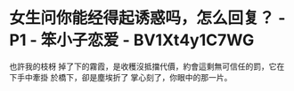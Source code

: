 # 女生问你能经得起诱惑吗，怎么回复？ - P1 - 笨小子恋爱 - BV1Xt4y1C7WG

也許我的枝枒 掉了下的霧霞，是收穫沒抵擋代價，約會這剩無可信任的罰，它在下手中牽掛 於橋下，卻是塵埃折了 掌心刻了，你眼中的那一片。

